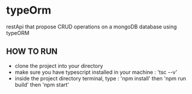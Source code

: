 # typeOrm
restApi that propose CRUD operations on a mongoDB database using typeORM

## HOW TO RUN 
- clone the project into your directory
- make sure you have typescript installed in your machine : 'tsc --v'
- inside the project directory terminal, type : 'npm install' then 'npm run build' then 'npm start'
